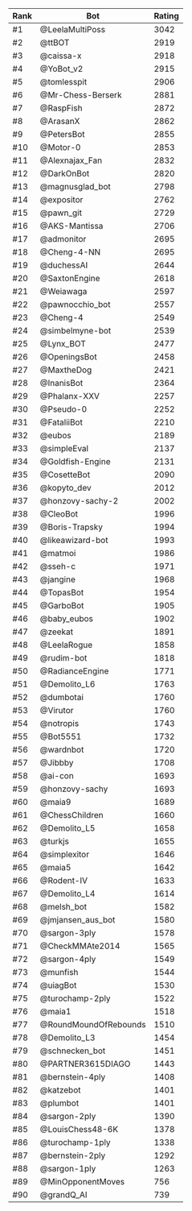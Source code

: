 Rank|Bot|Rating
---|---|---
#1|@LeelaMultiPoss|3042
#2|@ttBOT|2919
#3|@caissa-x|2918
#4|@YoBot_v2|2915
#5|@tomlesspit|2906
#6|@Mr-Chess-Berserk|2881
#7|@RaspFish|2872
#8|@ArasanX|2862
#9|@PetersBot|2855
#10|@Motor-0|2853
#11|@Alexnajax_Fan|2832
#12|@DarkOnBot|2820
#13|@magnusglad_bot|2798
#14|@expositor|2762
#15|@pawn_git|2729
#16|@AKS-Mantissa|2706
#17|@admonitor|2695
#18|@Cheng-4-NN|2695
#19|@duchessAI|2644
#20|@SaxtonEngine|2618
#21|@Weiawaga|2597
#22|@pawnocchio_bot|2557
#23|@Cheng-4|2549
#24|@simbelmyne-bot|2539
#25|@Lynx_BOT|2477
#26|@OpeningsBot|2458
#27|@MaxtheDog|2421
#28|@InanisBot|2364
#29|@Phalanx-XXV|2257
#30|@Pseudo-0|2252
#31|@FataliiBot|2210
#32|@eubos|2189
#33|@simpleEval|2137
#34|@Goldfish-Engine|2131
#35|@CosetteBot|2090
#36|@kopyto_dev|2012
#37|@honzovy-sachy-2|2002
#38|@CleoBot|1996
#39|@Boris-Trapsky|1994
#40|@likeawizard-bot|1993
#41|@matmoi|1986
#42|@sseh-c|1971
#43|@jangine|1968
#44|@TopasBot|1954
#45|@GarboBot|1905
#46|@baby_eubos|1902
#47|@zeekat|1891
#48|@LeelaRogue|1858
#49|@rudim-bot|1818
#50|@RadianceEngine|1771
#51|@Demolito_L6|1763
#52|@dumbotai|1760
#53|@Virutor|1760
#54|@notropis|1743
#55|@Bot5551|1732
#56|@wardnbot|1720
#57|@Jibbby|1708
#58|@ai-con|1693
#59|@honzovy-sachy|1693
#60|@maia9|1689
#61|@ChessChildren|1660
#62|@Demolito_L5|1658
#63|@turkjs|1655
#64|@simplexitor|1646
#65|@maia5|1642
#66|@Rodent-IV|1633
#67|@Demolito_L4|1614
#68|@melsh_bot|1582
#69|@jmjansen_aus_bot|1580
#70|@sargon-3ply|1578
#71|@CheckMMAte2014|1565
#72|@sargon-4ply|1549
#73|@munfish|1544
#74|@uiagBot|1530
#75|@turochamp-2ply|1522
#76|@maia1|1518
#77|@RoundMoundOfRebounds|1510
#78|@Demolito_L3|1454
#79|@schnecken_bot|1451
#80|@PARTNER3615DIAGO|1443
#81|@bernstein-4ply|1408
#82|@katzebot|1401
#83|@plumbot|1401
#84|@sargon-2ply|1390
#85|@LouisChess48-6K|1378
#86|@turochamp-1ply|1338
#87|@bernstein-2ply|1292
#88|@sargon-1ply|1263
#89|@MinOpponentMoves|756
#90|@grandQ_AI|739
